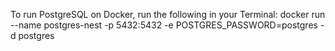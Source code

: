 To run PostgreSQL on Docker, run the following in your Terminal:
docker run --name postgres-nest -p 5432:5432 -e POSTGRES_PASSWORD=postgres -d postgres
